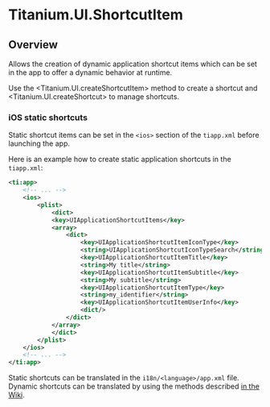 # Titanium.UI.ShortcutItem

<TypeHeader/>

## Overview

Allows the creation of dynamic application shortcut items which can be set in the app to 
offer a dynamic behavior at runtime.

Use the <Titanium.UI.createShortcutItem> method to create a shortcut
and <Titanium.UI.createShortcut> to manage shortcuts.

### iOS static shortcuts
Static shortcut items can be set in the `<ios>` section of the `tiapp.xml` before launching the app.

Here is an example how to create static application shortcuts in the `tiapp.xml`:
``` xml
<ti:app>
    <!-- ... -->
    <ios>
        <plist>  
            <dict>
            <key>UIApplicationShortcutItems</key>
            <array>
                <dict>
                    <key>UIApplicationShortcutItemIconType</key>
                    <string>UIApplicationShortcutIconTypeSearch</string>
                    <key>UIApplicationShortcutItemTitle</key>
                    <string>My title</string>
                    <key>UIApplicationShortcutItemSubtitle</key>
                    <string>My subtitle</string>
                    <key>UIApplicationShortcutItemType</key>
                    <string>my_identifier</string>
                    <key>UIApplicationShortcutItemUserInfo</key>
                    <dict/>
                </dict>
            </array>
            </dict> 
        </plist> 
    </ios>
    <!-- ... -->
</ti:app>
```
Static shortcuts can be translated in the `i18n/<language>/app.xml` file. Dynamic shortcuts can be translated by using the
methods described [in the Wiki](https://wiki.appcelerator.org/display/guides2/Internationalization).

<ApiDocs/>
